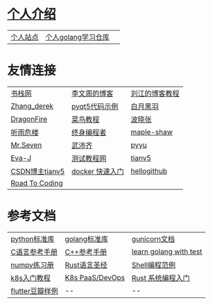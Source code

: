 # <a href="http://wangchenxi.top/">个人介绍</a>
| | | |
| -- | -- | -- |
| <a href="https://wangchenxi.top/">个人站点</a> | <a href="https://github.com/ChenxiWong/golangLearn" target="_blank" title="go语言学习">个人golang学习仓库</a> |  |

# 友情连接
| | | |
| -- | -- | -- |
| <a href="https://www.bookstack.cn/" target="_blank" title="程序开发图书">书栈网</a> | <a href="https://www.liwenzhou.com/" target="_blank" title="go语言、路飞学成">李文周的博客</a> | <a href="https://www.liujiangblog.com/" target="_blank" title="个人python推广讲师">刘江的博客教程</a> |
| <a href="https://www.cnblogs.com/derek1184405959" target="_blank" title="慕课网python讲师，很多实战项目">Zhang_derek</a> | <a href="https://maicss.gitbooks.io/pyqt5/content/" target="_blank" title="pyqt">pyqt5代码示例</a> | <a href="http://www.python3.vip" target="_blank" title="python讲师、bilibiliUP主">白月黑羽</a> |
|  <a href="https://www.cnblogs.com/DragonFire" target="_blank" title="flask、python、shell">DragonFire</a> | <a href="https://www.runoob.com/" target="_blank" title="各种计算机网路技术">菜鸟教程</a> | <a href="https://www.cnblogs.com/bobo-zhang/" target="_blank" title="量化交易、python爬虫">波晓张</a> |
| <a href="https://www.cnblogs.com/Neeo" target="_blank" title="selasticsearch/python">听雨危楼</a> | <a href="https://learnku.com/" target="_blank" title="终身编程者的知识社区">终身编程者</a> | <a href="https://www.cnblogs.com/maple-shaw/" target="_blank" title="django">maple-shaw</a> |
| <a href="https://www.cnblogs.com/wupeiqi/" target="_blank" title="None">Mr.Seven</a> | <a href="https://www.pythonav.com/index/" target="_blank" title="None">武沛齐</a> | <a href="https://www.cnblogs.com/pyyu/" target="_blank" title="运维开发">pyyu</a> |
| <a href="https://www.cnblogs.com/Eva-J/" target="_blank" title="python基础、数据库基础等">Eva-J</a> | <a href="http://www.testclass.net/all" target="_blank" title="python测试技术站点">测试教程网</a> |<a href="https://tianv5.github.io/docs/">tianv5</a> |
| <a href="https://blog.csdn.net/sunt2018">CSDN博主tianv5</a> | <a href="https://docker.easydoc.net/doc/81170005/cCewZWoN/lTKfePfP">docker 快速入门</a> | <a href="https://hellogithub.com/">hellogithub</a> |
| <a href="https://www.r2coding.com/#/" title="本站取名 r2coding，即 Road To Coding，意为「编程自学之路」，是自学编程以来所用资源和分享内容的大聚合。"> Road To Coding</a> |  |  |

# 参考文档
| | | |
| -- | -- | -- |
| <a href="https://docs.python.org/zh-cn/3/">python标准库</a> |  <a href="https://studygolang.com/pkgdoc">golang标准库</a> |  <a href="https://docs.gunicorn.org/en/stable/">gunicorn文档</a> |
|  <a href="https://en.cppreference.com/w/c">C语言参考手册</a> | <a href="https://zh.cppreference.com/w/%E9%A6%96%E9%A1%B5">C++参考手册</a>  | <a href="https://studygolang.gitbook.io/learn-go-with-tests/">learn golang with test</a> |
| <a href="https://github.com/rougier/numpy-100">numpy练习册</a> | <a href="https://course.rs/about-book.html">Rust语言圣经</a> | <a href="https://tinylab-1.gitbook.io/shellbook/">Shell编程范例</a> |
| <a href="https://github.com/guangzhengli/k8s-tutorials">k8s入门教程</a> | <a href="https://github.com/ben1234560/k8s_PaaS">K8s PaaS/DevOps</a> | <a href="http://rcore-os.cn/rCore-Tutorial-Book-v3/appendix-a/index.html">Rust 系统编程入门</a> |
| <a href="https://github.com/kaina404/FlutterDouBan">flutter豆瓣样例</a> | -- | -- |

